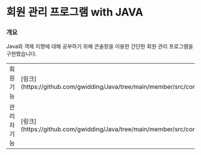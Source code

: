 # 회원 관리 프로그램 with JAVA

### 개요
Java와 객체 지향에 대해 공부하기 위해 콘솔창을 이용한 간단한 회원 관리 프로그램을 구현했습니다.

<table>
  <tr>
    <td>회원 기능</td>
    <td>[링크](https://github.com/gwidding/Java/tree/main/member/src/com/login)</td>
  </tr>

  <tr>
    <td>관리자 기능</td>
    <td>[링크](https://github.com/gwidding/Java/tree/main/member/src/com/member)</td>
  </tr>
</table>
